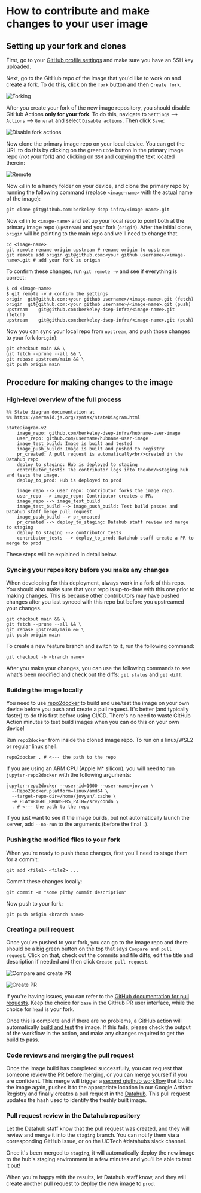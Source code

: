 # How to contribute and make changes to your user image

## Setting up your fork and clones
First, go to your [GitHub profile settings](https://github.com/settings/keys)
and make sure you have an SSH key uploaded.

Next, go to the GitHub repo of the image that you'd like to work on and create
a fork.  To do this, click on the `fork` button and then `Create fork`.

![Forking](images/create-fork.png)


After you create your fork of the new image repository, you should disable
GitHub Actions **only for your fork**.  To do this, navigate to `Settings` -->
`Actions` --> `General` and select `Disable actions`.  Then click `Save`:

![Disable fork actions](images/disable-fork-actions.png)

Now clone the primary image repo on your local device.  You can get the URL to do
this by clicking on the green `Code` button in the primary image repo (*not* your fork)
and clicking on `SSH` and copying the text located therein:

![Remote](images/remote.png)

Now `cd` in to a handy folder on your device, and clone the primary repo by
running the following command (replace `<image-name>` with the actual name
of the image):

```
git clone git@github.com:berkeley-dsep-infra/<image-name>.git
```

Now `cd` in to `<image-name>` and set up your local repo to point both at the primary
image repo (`upstream`) and your fork (`origin`).  After the initial clone,
`origin` will be pointing to the main repo and we'll need to change that.

```
cd <image-name>
git remote rename origin upstream # rename origin to upstream
git remote add origin git@github.com:<your github username>/<image-name>.git # add your fork as origin
```

To confirm these changes, run `git remote -v` and see if everything is correct:
```
$ cd <image-name>
$ git remote -v # confirm the settings
origin	git@github.com:<your github username>/<image-name>.git (fetch)
origin	git@github.com:<your github username>/<image-name>.git (push)
upstream	git@github.com:berkeley-dsep-infra/<image-name>.git (fetch)
upstream	git@github.com:berkeley-dsep-infra/<image-name>.git (push)
```

Now you can sync your local repo from `upstream`, and push those changes to your
fork (`origin`):

```
git checkout main && \
git fetch --prune --all && \
git rebase upstream/main && \
git push origin main
```

## Procedure for making changes to the image

### High-level overview of the full process

```mermaid
%% State diagram documentation at
%% https://mermaid.js.org/syntax/stateDiagram.html

stateDiagram-v2
    image_repo: github.com/berkeley-dsep-infra/hubname-user-image
    user_repo: github.com/username/hubname-user-image
    image_test_build: Image is built and tested
    image_push_build: Image is built and pushed to registry
    pr_created: A pull request is automatically<br/>created in the Datahub repo
    deploy_to_staging: Hub is deployed to staging
    contributor_tests: The contributor logs into the<br/>staging hub and tests the image.
    deploy_to_prod: Hub is deployed to prod

    image_repo --> user_repo: Contributor forks the image repo.
    user_repo --> image_repo: Contributor creates a PR.
    image_repo --> image_test_build
    image_test_build --> image_push_build: Test build passes and Datahub staff merge pull request
    image_push_build --> pr_created
    pr_created --> deploy_to_staging: Datahub staff review and merge to staging
    deploy_to_staging --> contributor_tests
    contributor_tests --> deploy_to_prod: Datahub staff create a PR to merge to prod
```

These steps will be explained in detail below.

### Syncing your repository before you make any changes

When developing for this deployment, always work in a fork of this repo.
You should also make sure that your repo is up-to-date with this one prior
to making changes. This is because other contributors may have pushed changes
after you last synced with this repo but before you upstreamed your changes.

```
git checkout main && \
git fetch --prune --all && \
git rebase upstream/main && \
git push origin main
```

To create a new feature branch and switch to it, run the following command:

```
git checkout -b <branch name>
```

After you make your changes, you can use the following commands to see
what's been modified and check out the diffs:  `git status` and `git diff`.

### Building the image locally

You need to use [repo2docker](https://repo2docker.readthedocs.io/en/latest/) to
build and use/test the image on your own device before you push and create a
pull request. It's better (and typically faster) to do this first before using
CI/CD.  There's no need to waste GitHub Action minutes to test build images
when you can do this on your own device!

Run `repo2docker` from inside the cloned image repo.  To run on a linux/WSL2
or regular linux shell:
```
repo2docker . # <--- the path to the repo
```

If you are using an ARM CPU (Apple M* silicon), you will need to run
`jupyter-repo2docker` with the following arguments:

```
jupyter-repo2docker --user-id=1000 --user-name=jovyan \
  --Repo2Docker.platform=linux/amd64 \
  --target-repo-dir=/home/jovyan/.cache \
  -e PLAYWRIGHT_BROWSERS_PATH=/srv/conda \
  . # <--- the path to the repo
```

If you just want to see if the image builds, but not automatically launch the
server, add `--no-run` to the arguments (before the final `.`).

### Pushing the modified files to your fork

When you're ready to push these changes, first you'll need to stage them for a
commit:

```
git add <file1> <file2> ...
```

Commit these changes locally:

```
git commit -m "some pithy commit description"
```

Now push to your fork:

```
git push origin <branch name>
```

### Creating a pull request

Once you've pushed to your fork, you can go to the image repo and there should
be a big green button on the top that says `Compare and pull request`.
Click on that, check out the commits and file diffs, edit the title and
description if needed and then click `Create pull request`.

![Compare and create PR](images/compare-and-create-pr.png)

![Create PR](images/create-pr.png)

If you're having issues, you can refer to the [GitHub documentation for pull
requests](https://help.github.com/articles/about-pull-requests/).
Keep the choice for `base` in the GitHub PR user interface, while the choice
for `head` is your fork.

Once this is complete and if there are no problems, a GitHub action will
automatically [build and test](https://github.com/berkeley-dsep-infra/hub-user-image-template/blob/main/.github/workflows/build-test-image.yaml)
the image.  If this fails, please check the output of the workflow in the
action, and make any changes required to get the build to pass.

### Code reviews and merging the pull request

Once the image build has completed successfully, you can request that
someone review the PR before merging, or you can merge yourself if you are
confident. This merge will trigger a [second giuthub workflow](https://github.com/berkeley-dsep-infra/hub-user-image-template/blob/main/.github/workflows/build-push-create-pr.yaml)
that builds the image again, pushes it to the appropriate location in our
Google Artifact Registry and finally creates a pull request in the
[Datahub](https://github.com/berkeley-dsep-infra/datahub). This pull request
updates the hash used to identify the freshly built image.

### Pull request review in the Datahub repository

Let the Datahub staff know that the pull request was created, and they will
review and merge it into the `staging` branch. You can notify them via a
corresponding GitHub Issue, or on the UCTech #datahubs slack channel.

Once it's been merged to `staging`, it will automatically deploy the new image
to the hub's staging environment in a few minutes and you'll be able to test it
out!

When you're happy with the results, let Datahub staff know, and they will
create another pull request to deploy the new image to `prod`.
